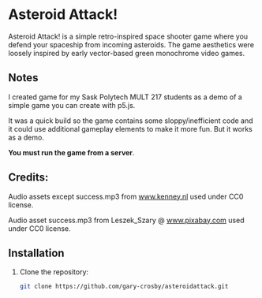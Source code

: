 # Asteroid Attack!

Asteroid Attack! is a simple retro-inspired space shooter game where you defend your spaceship from incoming asteroids. The game aesthetics were loosely inspired by early vector-based green monochrome video games.

## Notes

I created game for my Sask Polytech MULT 217 students as a demo of a simple game you can create with p5.js.

It was a quick build so the game contains some sloppy/inefficient code and it could use additional gameplay elements to make it more fun. But it works as a demo.

**You must run the game from a server**.


## Credits:

Audio assets except success.mp3 from www.kenney.nl used under CC0 license.

Audio asset success.mp3 from Leszek_Szary @ www.pixabay.com used under CC0 license.


## Installation
1. Clone the repository:
   ```bash
   git clone https://github.com/gary-crosby/asteroidattack.git
   
